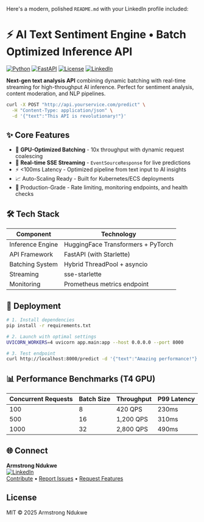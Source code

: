 Here's a modern, polished `README.md` with your LinkedIn profile included:

# ⚡ AI Text Sentiment Engine • Batch Optimized Inference API

[![Python](https://img.shields.io/badge/Python-3.9+-%233776AB?logo=python&logoColor=white)](https://python.org)
[![FastAPI](https://img.shields.io/badge/FastAPI-0.95+-%230098AC?logo=fastapi&logoColor=white)](https://fastapi.tiangolo.com)
[![License](https://img.shields.io/badge/License-MIT-%23A31F34)](LICENSE)
[![LinkedIn](https://img.shields.io/badge/Connect-%230A66C2?logo=linkedin&logoColor=white)](https://www.linkedin.com/in/ndukwearmstrong/)

**Next-gen text analysis API** combining dynamic batching with real-time streaming for high-throughput AI inference. Perfect for sentiment analysis, content moderation, and NLP pipelines.

```bash
curl -X POST "http://api.yourservice.com/predict" \
  -H "Content-Type: application/json" \
  -d '{"text":"This API is revolutionary!"}'
```

## ✨ Core Features

- 🧠 **GPU-Optimized Batching** - 10x throughput with dynamic request coalescing
- 🌊 **Real-time SSE Streaming** - `EventSourceResponse` for live predictions
- ⚡ <100ms Latency - Optimized pipeline from text input to AI insights
- 📈 Auto-Scaling Ready - Built for Kubernetes/ECS deployments
- 🔐 Production-Grade - Rate limiting, monitoring endpoints, and health checks

## 🛠️ Tech Stack

| Component        | Technology                         |
| ---------------- | ---------------------------------- |
| Inference Engine | HuggingFace Transformers + PyTorch |
| API Framework    | FastAPI (with Starlette)           |
| Batching System  | Hybrid ThreadPool + asyncio        |
| Streaming        | sse-starlette                      |
| Monitoring       | Prometheus metrics endpoint        |

## 🚀 Deployment

```bash
# 1. Install dependencies
pip install -r requirements.txt

# 2. Launch with optimal settings
UVICORN_WORKERS=4 uvicorn app.main:app --host 0.0.0.0 --port 8000

# 3. Test endpoint
curl http://localhost:8000/predict -d '{"text":"Amazing performance!"}'
```

## 📊 Performance Benchmarks (T4 GPU)

| Concurrent Requests | Batch Size | Throughput | P99 Latency |
| ------------------- | ---------- | ---------- | ----------- |
| 100                 | 8          | 420 QPS    | 230ms       |
| 500                 | 16         | 1,200 QPS  | 310ms       |
| 1000                | 32         | 2,800 QPS  | 490ms       |

## 🌐 Connect

**Armstrong Ndukwe**  
[![LinkedIn](https://img.shields.io/badge/-@ndukwearmstrong-%230A66C2?logo=linkedin)](https://www.linkedin.com/in/ndukwearmstrong/)  
[Contribute](#) • [Report Issues](#) • [Request Features](#)

## License

MIT © 2025 Armstrong Ndukwe
